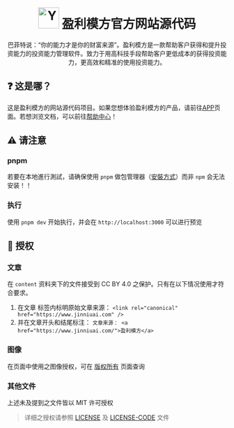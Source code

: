 <h1 align="center">
    <img src="https://yeecord.com/img/logo-transparent.png" alt="Yeecord" width="48" height="48">
    盈利模方官方网站源代码
</h1>
<p align="center">巴菲特说：“你的能力才是你的财富来源”。盈利模方是一款帮助客户获得和提升投资能力的投资能力管理软件。致力于用高科技手段帮助客户更低成本的获得投资能力，更高效和精准的使用投资能力。</p>

## ❓ 这是哪？

这是盈利模方的网站源代码项目。如果您想体验盈利模方的产品，请前往[APP](https://www.jinniuai.com/)页面。若想浏览文档，可以前往[帮助中心](https://www.jinniuai.com/)！

## ⚠️ 请注意

### pnpm

若要在本地進行測試，请确保使用 `pnpm` 做包管理器（[安裝方式](https://pnpm.io/zh-Cn/installation)）而非 `npm` 会无法安装！！

### 执行

使用 `pnpm dev` 开始执行，并会在 `http://localhost:3000` 可以进行预览

## 📝 授权

### 文章

在 `content` 资料夹下的文件接受到 CC BY 4.0 之保护。只有在以下情况使用才符合要求。

1. 在文章 <head> 标签内标明原始文章来源： `<link rel="canonical" href="https://www.jinniuai.com" />`
2. 并在文章开头和结尾标注： `文章来源： <a href="https://www.jinniuai.com/">盈利模方</a>`

### 图像

在页面中使用之图像授权，可在 [版权所有](https://www.jinniuai.com/docs/copyright/) 页面查询

### 其他文件

上述未及提到之文件皆以 MIT 许可授权

> 详细之授权请参照 [LICENSE](LICENSE) 及 [LICENSE-CODE](LICENSE-CODE) 文件
